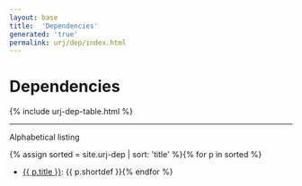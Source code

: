 ```yaml
---
layout: base
title:  'Dependencies'
generated: 'true'
permalink: urj/dep/index.html
---
```


# Dependencies

{% include urj-dep-table.html %}

----------

Alphabetical listing

{% assign sorted = site.urj-dep | sort: 'title' %}{% for p in sorted %}
* [{{ p.title }}](): {{ p.shortdef }}{% endfor %}
